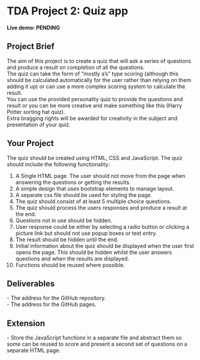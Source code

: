 # TDA Project 2: Quiz app

**Live demo: PENDING**

<!-- ![A screenshot of the hero page of a houseplant hobby website](--)     -->

<h2>Project Brief</h2>

The aim of this project is to create a quiz that will ask a series of questions and produce a result on completion of all the questions.
<br>The quiz can take the form of “mostly a’s” type scoring (although this should be calculated automatically for the user rather than relying on them adding it up) or can use a more complex scoring system to calculate the result.
<br>You can use the provided personality quiz to provide the questions and result or you can be more creative and make something like this (Harry Potter sorting hat quiz).
<br>Extra bragging rights will be awarded for creativity in the subject and presentation of your quiz.

<h2>Your Project</h2>

The quiz should be created using HTML, CSS and JavaScript. The quiz should include the following functionality:

1. A Single HTML page. The user should not move from the page when answering the questions or getting the results.
2. A simple design that uses bootstrap elements to manage layout.
3. A separate css file should be used for styling the page.
4. The quiz should consist of at least 5 multiple choice questions.
5. The quiz should process the users responses and produce a result at the end.
6. Questions not in use should be hidden.
7. User response could be either by selecting a radio button or clicking a picture link but should not use popup boxes or text entry.
8. The result should be hidden until the end.
9. Initial information about the quiz should be displayed when the user first opens the page. This should be hidden whilst the user answers questions and when the results are displayed.
10. Functions should be reused where possible.

<h2>Deliverables</h2>
- The address for the GitHub repository. 
<br> - The address for the GitHub pages.

<h2>Extension</h2>
- Store the JavaScript functions in a separate file and abstract them so some can be reused to score and present a second set of questions on a separate HTML page.
